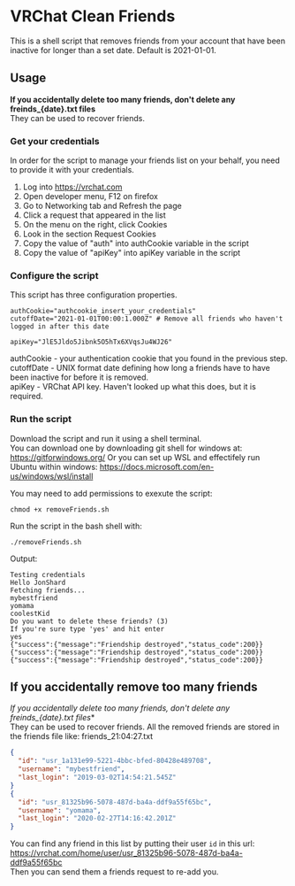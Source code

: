 # VRChat Clean Friends
This is a shell script that removes friends from your account that have been inactive for longer than a set date. Default is 2021-01-01.

## Usage
**If you accidentally delete too many friends, don't delete any freinds_{date}.txt files**  
They can be used to recover friends.

### Get your credentials
In order for the script to manage your friends list on your behalf, you need to provide it with your credentials.
1. Log into https://vrchat.com
1. Open developer menu, F12 on firefox
1. Go to Networking tab and Refresh the page
1. Click a request that appeared in the list
1. On the menu on the right, click Cookies
1. Look in the section Request Cookies
1. Copy the value of "auth" into authCookie variable in the script
1. Copy the value of "apiKey" into apiKey variable in the script

### Configure the script
This script has three configuration properties.
```shell
authCookie="authcookie_insert_your_credentials"
cutoffDate="2021-01-01T00:00:1.000Z" # Remove all friends who haven't logged in after this date

apiKey="JlE5Jldo5Jibnk5O5hTx6XVqsJu4WJ26"
```
authCookie - your authentication cookie that you found in the previous step.  
cutoffDate - UNIX format date defining how long a friends have to have been inactive for before it is removed.  
apiKey - VRChat API key. Haven't looked up what this does, but it is required.  

### Run the script
Download the script and run it using a shell terminal.  
You can download one by downloading git shell for windows at: https://gitforwindows.org/
Or you can set up WSL and effectifely run Ubuntu within windows: https://docs.microsoft.com/en-us/windows/wsl/install

You may need to add permissions to exexute the script:
```
chmod +x removeFriends.sh 
```

Run the script in the bash shell with:
```
./removeFriends.sh
```

Output:
```
Testing credentials
Hello JonShard
Fetching friends...
mybestfriend
yomama
coolestKid
Do you want to delete these friends? (3)
If you're sure type 'yes' and hit enter
yes
{"success":{"message":"Friendship destroyed","status_code":200}}
{"success":{"message":"Friendship destroyed","status_code":200}}
{"success":{"message":"Friendship destroyed","status_code":200}}
```

## If you accidentally remove too many friends
*If you accidentally delete too many friends, don't delete any freinds_{date}.txt files**  
They can be used to recover friends.
All the removed friends are stored in the friends file like:
friends_21:04:27.txt
```json
{
  "id": "usr_1a131e99-5221-4bbc-bfed-80428e489708",
  "username": "mybestfriend",
  "last_login": "2019-03-02T14:54:21.545Z"
}
{
  "id": "usr_81325b96-5078-487d-ba4a-ddf9a55f65bc",
  "username": "yomama",
  "last_login": "2020-02-27T14:16:42.201Z"
}
```
You can find any friend in this list by putting their user `id` in this url:  
https://vrchat.com/home/user/usr_81325b96-5078-487d-ba4a-ddf9a55f65bc  
Then you can send them a friends request to re-add you.
